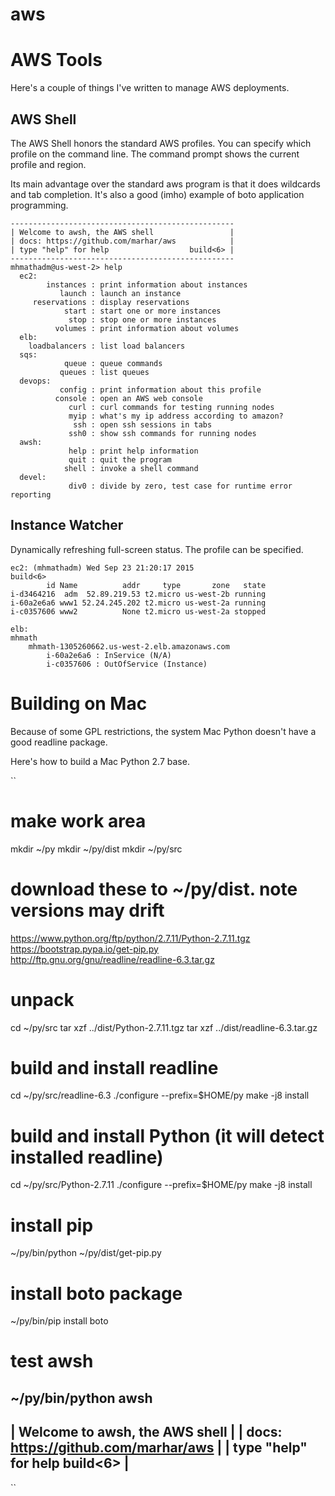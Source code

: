 # aws

AWS Tools
========

Here's a couple of things I've written to manage AWS deployments.

AWS Shell
---------

The AWS Shell honors the standard AWS profiles.  You can specify which profile on the command line.  The command prompt shows the current profile and region.

Its main advantage over the standard aws program is that it does wildcards and tab completion.  It's also a good (imho) example of boto application programming.

```
--------------------------------------------------
| Welcome to awsh, the AWS shell                 |
| docs: https://github.com/marhar/aws            |
| type "help" for help                  build<6> |
--------------------------------------------------
mhmathadm@us-west-2> help
  ec2:
        instances : print information about instances
           launch : launch an instance
     reservations : display reservations
            start : start one or more instances
             stop : stop one or more instances
          volumes : print information about volumes
  elb:
    loadbalancers : list load balancers
  sqs:
            queue : queue commands
           queues : list queues
  devops:
           config : print information about this profile
          console : open an AWS web console
             curl : curl commands for testing running nodes
             myip : what's my ip address according to amazon?
              ssh : open ssh sessions in tabs
             ssh0 : show ssh commands for running nodes
  awsh:
             help : print help information
             quit : quit the program
            shell : invoke a shell command
  devel:
             div0 : divide by zero, test case for runtime error reporting
```

Instance Watcher
----------------

Dynamically refreshing full-screen status.  The profile can be specified.

```
ec2: (mhmathadm) Wed Sep 23 21:20:17 2015                            build<6>
        id Name          addr     type       zone   state
i-d3464216  adm  52.89.219.53 t2.micro us-west-2b running
i-60a2e6a6 www1 52.24.245.202 t2.micro us-west-2a running
i-c0357606 www2          None t2.micro us-west-2a stopped

elb:
mhmath
    mhmath-1305260662.us-west-2.elb.amazonaws.com
        i-60a2e6a6 : InService (N/A)
        i-c0357606 : OutOfService (Instance)
```

Building on Mac
===============

Because of some GPL restrictions, the system Mac Python doesn't have
a good readline package.

Here's how to build a Mac Python 2.7 base.

``
# make work area
mkdir ~/py
mkdir ~/py/dist
mkdir ~/py/src

# download these to ~/py/dist.  note versions may drift
https://www.python.org/ftp/python/2.7.11/Python-2.7.11.tgz
https://bootstrap.pypa.io/get-pip.py
http://ftp.gnu.org/gnu/readline/readline-6.3.tar.gz

# unpack
cd ~/py/src
tar xzf ../dist/Python-2.7.11.tgz
tar xzf ../dist/readline-6.3.tar.gz

# build and install readline
cd ~/py/src/readline-6.3
./configure --prefix=$HOME/py
make -j8 install

# build and install Python (it will detect installed readline)
cd ~/py/src/Python-2.7.11
./configure --prefix=$HOME/py
make -j8 install

# install pip
~/py/bin/python ~/py/dist/get-pip.py

# install boto package
~/py/bin/pip install boto

# test awsh
~/py/bin/python awsh
--------------------------------------------------
| Welcome to awsh, the AWS shell                 |
| docs: https://github.com/marhar/aws            |
| type "help" for help                  build<6> |
--------------------------------------------------
``
